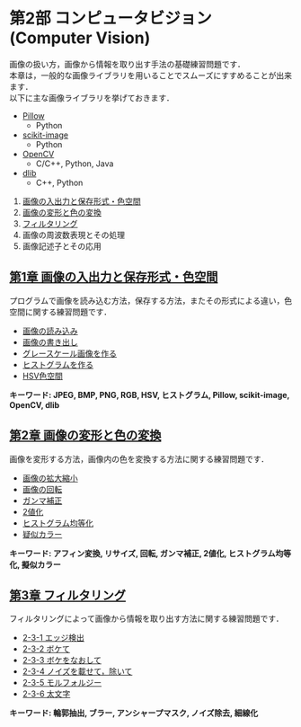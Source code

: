 # 第2部 コンピュータビジョン (Computer Vision)

画像の扱い方，画像から情報を取り出す手法の基礎練習問題です．  
本章は，一般的な画像ライブラリを用いることでスムーズにすすめることが出来ます．  
以下に主な画像ライブラリを挙げておきます．  
- [Pillow](http://python-pillow.org/)
    - Python
- [scikit-image](http://scikit-image.org/)
    - Python
- [OpenCV](http://opencv.org/)
    - C/C++, Python, Java
- [dlib](http://dlib.net/)
    - C++, Python


1. [画像の入出力と保存形式・色空間](#io_color)
2. [画像の変形と色の変換](#transformation)
3. [フィルタリング](#filtering)
4. 画像の周波数表現とその処理
5. 画像記述子とその応用

## <a name ="io_color">[第1章 画像の入出力と保存形式・色空間](1_io_color/io_color.md)
プログラムで画像を読み込む方法，保存する方法，またその形式による違い，色空間に関する練習問題です．  
- [画像の読み込み](1_io_color/io_color.md#imread)
- [画像の書き出し](1_io_color/io_color.md#imsave)
- [グレースケール画像を作る](1_io_color/io_color.md#gray)
- [ヒストグラムを作る](1_io_color/io_color.md#hist)
- [HSV色空間](1_io_color/io_color.md#hsv)

__キーワード: JPEG, BMP, PNG, RGB, HSV, ヒストグラム, Pillow, scikit-image, OpenCV, dlib__

## <a name ="transformation">[第2章 画像の変形と色の変換](2_transformation/transformation.md)
画像を変形する方法，画像内の色を変換する方法に関する練習問題です．  
- [画像の拡大縮小](2_transformation/transformation.md#resize)
- [画像の回転](2_transformation/transformation.md#rotation)
- [ガンマ補正](2_transformation/transformation.md#gamma)
- [2値化](2_transformation/transformation.md#binalization)
- [ヒストグラム均等化](2_transformation/transformation.md#histeq)
- [疑似カラー](2_transformation/transformation.md#pseudo)

__キーワード: アフィン変換, リサイズ, 回転, ガンマ補正, 2値化, ヒストグラム均等化, 擬似カラー__

## <a name ="filtering">[第3章 フィルタリング](3_filtering/filtering.md)
フィルタリングによって画像から情報を取り出す方法に関する練習問題です．  
- [2-3-1 エッジ検出](3_filtering/filtering.md#edge)
- [2-3-2 ボケて](3_filtering/filtering.md#blur)  
- [2-3-3 ボケをなおして](3_filtering/filtering.md#unsharp)
- [2-3-4 ノイズを載せて，除いて](3_filtering/filtering.md#noise)
- [2-3-5 モルフォルジー](3_filtering/filtering.md#morphology)
- [2-3-6 太文字](3_filtering/filtering.md#thinning)

__キーワード: 輪郭抽出, ブラー, アンシャープマスク, ノイズ除去, 細線化__
